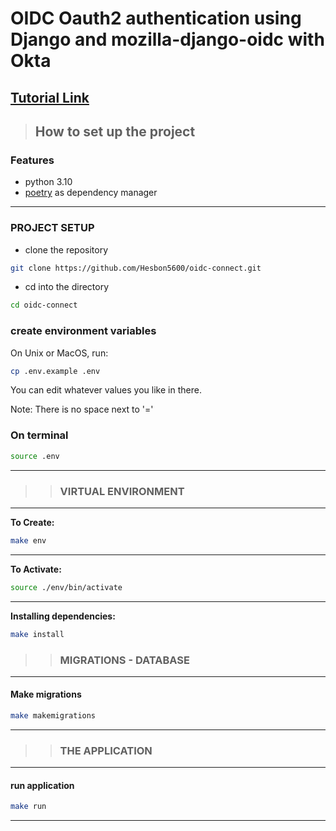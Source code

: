 # OIDC Oauth2 authentication using Django and mozilla-django-oidc with Okta

## [Tutorial Link](https://dev.to/hesbon/oidc-oauth2-authentication-using-django-and-mozilla-django-oidc-with-okta-4jll)

> ## How to set up the project

### Features

- python 3.10
- [poetry](https://python-poetry.org/docs/) as dependency manager

---

### PROJECT SETUP

- clone the repository

```bash
git clone https://github.com/Hesbon5600/oidc-connect.git
```

- cd into the directory

```bash
cd oidc-connect
```

### create environment variables

  On Unix or MacOS, run:

```bash
cp .env.example .env
```

You can edit whatever values you like in there.

Note: There is no space next to '='

### On terminal

```bash
source .env
```

---

> > ### VIRTUAL ENVIRONMENT

---

**To Create:**

```bash
make env
```

---

**To Activate:**

```bash
source ./env/bin/activate
```

---

**Installing dependencies:**

```bash
make install
```

> > ### MIGRATIONS - DATABASE

---

#### Make migrations

```bash
make makemigrations
```

---

> > ### THE APPLICATION

---

#### run application

```bash
make run
```

---
